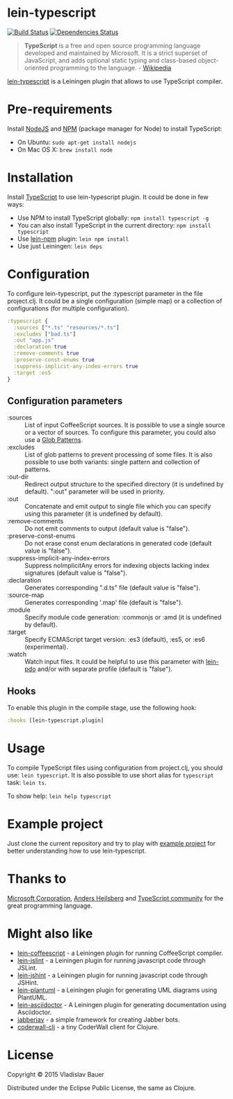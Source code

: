 lein-typescript
=================

[![Build Status](https://travis-ci.org/vbauer/lein-typescript.svg?branch=master)](https://travis-ci.org/vbauer/lein-typescript)
[![Dependencies Status](http://jarkeeper.com/vbauer/lein-typescript/status.png)](http://jarkeeper.com/vbauer/lein-typescript)


> **TypeScript** is a free and open source programming language developed and maintained by Microsoft. It is a strict superset of JavaScript, and adds optional static typing and class-based object-oriented programming to the language. - [Wikipedia](https://en.wikipedia.org/wiki/TypeScript)

[lein-typescript](https://github.com/vbauer/lein-typescript) is a Leiningen plugin that allows to use TypeScript compiler.


Pre-requirements
================

Install [NodeJS](http://nodejs.org/) and [NPM](https://github.com/npm/npm) (package manager for Node) to install TypeScript:

* On Ubuntu: `sudo apt-get install nodejs`
* On Mac OS X: `brew install node`


Installation
============

Install [TypeScript](https://www.npmjs.org/package/typescript) to use lein-typescript plugin. It could be done in few ways:

* Use NPM to install TypeScript globally: `npm install typescript -g`
* You can also install TypeScript in the current directory: `npm install typescript`
* Use [lein-npm](https://github.com/bodil/lein-npm) plugin: `lein npm install`
* Use just Leiningen: `lein deps`


Configuration
=============

To configure lein-typescript, put the :typescript parameter in the file project.clj. It could be a single configuration (simple map) or a collection of configurations (for multiple configuration).

```clojure
:typescript {
  :sources ["*.ts" "resources/*.ts"]
  :excludes ["bad.ts"]
  :out "app.js"
  :declaration true
  :remove-comments true
  :preserve-const-enums true
  :suppress-implicit-any-index-errors true
  :target :es5
}
```


Configuration parameters
------------------------
<dl>

  <dt>:sources</dt>
  <dd>List of input CoffeeScript sources. It is possible to use a single source or a vector of sources. To configure this parameter, you could also use a <a href="http://en.wikipedia.org/wiki/Glob_(programming)">Glob Patterns</a>.</dd>

  <dt>:excludes</dt>
  <dd>List of glob patterns to prevent processing of some files. It is also possible to use both variants: single pattern and collection of patterns.</dd>

  <dt>:out-dir</dt>
  <dd>Redirect output structure to the specified directory (it is undefined by default). ":out" parameter will be used in priority.</dd>

  <dt>:out</dt>
  <dd>Concatenate and emit output to single file which you can specify using this parameter (it is undefined by default).</dd>

  <dt>:remove-comments</dt>
  <dd>Do not emit comments to output (default value is "false").</dd>

  <dt>:preserve-const-enums</dt>
  <dd>Do not erase const enum declarations in generated code (default value is "false").</dd>

  <dt>:suppress-implicit-any-index-errors</dt>
  <dd>Suppress noImplicitAny errors for indexing objects lacking index signatures (default value is "false").</dd>

  <dt>:declaration</dt>
  <dd>Generates corresponding ".d.ts" file (default value is "false").</dd>

  <dt>:source-map</dt>
  <dd>Generates corresponding '.map' file (default is "false").</dd>

  <dt>:module</dt>
  <dd>Specify module code generation: :commonjs or :amd (it is undefined by default).</dd>

  <dt>:target</dt>
  <dd>Specify ECMAScript target version: :es3 (default), :es5, or :es6 (experimental).</dd>

  <dt>:watch</dt>
  <dd>Watch input files. It could be helpful to use this parameter with <a href="https://github.com/Raynes/lein-pdo">lein-pdo</a> and/or with separate profile (default is "false").</dd>

</dl>


Hooks
-----

To enable this plugin in the compile stage, use the following hook:
```clojure
:hooks [lein-typescript.plugin]
```


Usage
=====

To compile TypeScript files using configuration from project.clj, you should use: `lein typescript`.
It is also possible to use short alias for `typescript` task: `lein ts`.

To show help: `lein help typescript`


Example project
===============

Just clone the current repository and try to play with [example project](https://github.com/vbauer/lein-typescript/tree/master/example) for better understanding how to use lein-typescript.


Thanks to
=========

[Microsoft Corporation](http://www.microsoft.com), [Anders Hejlsberg](https://github.com/ahejlsberg) and [TypeScript community](https://github.com/Microsoft/TypeScript) for the great programming language.



Might also like
===============

* [lein-coffeescript](https://github.com/vbauer/lein-coffeescript) - a Leiningen plugin for running CoffeeScript compiler.
* [lein-jslint](https://github.com/vbauer/lein-jslint) - a Leiningen plugin for running javascript code through JSLint.
* [lein-jshint](https://github.com/vbauer/lein-jshint) - a Leiningen plugin for running javascript code through JSHint.
* [lein-plantuml](https://github.com/vbauer/lein-plantuml) - a Leiningen plugin for generating UML diagrams using PlantUML.
* [lein-asciidoctor](https://github.com/asciidoctor/asciidoctor-lein-plugin) - A Leiningen plugin for generating documentation using Asciidoctor.
* [jabberjay](https://github.com/vbauer/jabberjay) - a simple framework for creating Jabber bots.
* [coderwall-clj](https://github.com/vbauer/coderwall-clj) - a tiny CoderWall client for Clojure.


License
=======

Copyright © 2015 Vladislav Bauer

Distributed under the Eclipse Public License, the same as Clojure.

